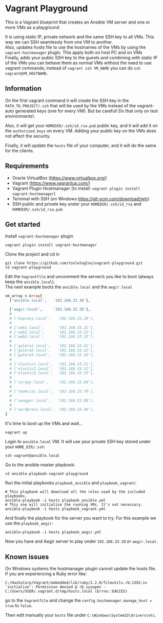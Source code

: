 # Vagrant Playground

This is a Vagrant blueprint that creates an Ansible VM server and one or more VMs as a playground.

It is using static IP, private network and the same SSH key to all VMs. This way we can SSH seamlessly from one VM to another.<br>
Also, updates hosts file to use the hostnames of the VMs by using the `vagrant-hostmanager` plugin. This apply both on host PC and on VMs<br>
Finally, adds your public SSH key to the guests and combining with static IP of the VMs you can behave them as normal VMs without the need to use vagrant commands; instead of `vagrant ssh VM_NAME` you can do `ssh vagrant@VM_HOSTNAME`.

## Information

On the first vagrant command it will create the SSH key in the `PATH_TO_PROJECT/.ssh` that will be used by the VMs instead of the vagrant-auto generated keys (one for every VM). But be careful! Do that only on test environments!.

Also, it will get your `HOMEDIR/.ssh/id_rsa.pub` public key, and it will add it on the `authorized_keys` on every VM. Adding your public key on the VMs does not affect the security.

Finally, it will update the `hosts` file of your computer, and it will do the same for the clients.

## Requirements

- Oracle VirtualBox (<https://www.virtualbox.org/>)
- Vagrant (<https://www.vagrantup.com/>)
- Vagrant Plugin Hostmanager (to install: `vagrant plugin install vagrant-hostmanager`)
- Terminal with SSH (on Windows <https://git-scm.com/download/win>)
- SSH public and private key under your `HOMEDIR/.ssh/id_rsa` and `HOMEDIR/.ssh/id_rsa.pub`

## Get started

Install `vagrant-hostmanager` plugin

```shell
vagrant plugin install vagrant-hostmanager
```

Clone the project and cd in

```shell
git clone https://github.com/tovletoglou/vagrant-playground.git
cd vagrant-playground
```

Edit the `Vagrantfile` and uncomment the server/s you like to boot (always keep the `ansible.local`).<br>
The next example boots the `ansible.local` and the `aegir.local`

```ruby
vm_array = Array[
  ['ansible.local',   '192.168.33.10'],

  ['aegir.local',     '192.168.33.20'],
  #
  # ['haproxy.local',   '192.168.33.30'],
  #
  # ['web1.local',      '192.168.33.31'],
  # ['web2.local',      '192.168.33.32'],
  # ['web3.local',      '192.168.33.33'],
  #
  # ['galera1.local',   '192.168.33.41'],
  # ['galera2.local',   '192.168.33.42'],
  # ['galera3.local',   '192.168.33.43'],
  #
  # ['elastic1.local',  '192.168.33.51'],
  # ['elastic2.local',  '192.168.33.52'],
  # ['elastic3.local',  '192.168.33.53'],
  #
  # ['scrapy.local',    '192.168.33.60'],
  #
  # ['teamcity.local',  '192.168.33.70'],
  #
  # ['swagger.local',   '192.168.33.80'],
  #
  # ['wordpress.local', '192.168.33.90'],
]
```

It's time to boot up the VMs and wait...

```shell
vagrant up
```

Login to `ansible.local` VM. It will use your private SSH key stored under your `HOME_DIR/.ssh`:

```shell
ssh vagrant@ansible.local
```

Go to the ansible master playbook:

```shell
cd ansible-playbook-vagrant-playground
```

Run the initial playbooks `playbook_ansible` and `playbook_vagrant`:

```shell
# This playbook will download all the roles used by the included playbooks.
ansible-playbook -i hosts playbook_ansible.yml
# This one will initialize the running VMs. It's not necessary.
ansible-playbook -i hosts playbook_vagrant.yml
```

And finally the playbook for the server you want to try. For this example we use the `playbook_aegir`:

```shell
ansible-playbook -i hosts playbook_aegir.yml
```

Now you have and Aegir server to play under `192.168.33.20` or `aegir.local`.

## Known issues

On Windows systems the hostmanager plugin cannot update the hosts file. If you are experiencing a Ruby error like:

```shell
C:/HashiCorp/Vagrant/embedded/lib/ruby/2.2.0/fileutils.rb:1392:in `initialize': Permission denied @ rb_sysopen - C:/Users/USER/.vagrant.d/tmp/hosts.local (Errno::EACCES)
```

go to the `Vagrantfile` and change the `config.hostmanager.manage_host = true` to `false`.

Then edit manually your `hosts` file under `C:\Windows\System32\drivers\etc`.
